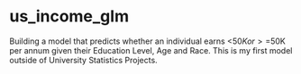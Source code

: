 # us_income_glm
Building a model that predicts whether an individual earns &lt;$50K or >=$50K per annum given their Education Level, Age and Race. This is my first model outside of University Statistics Projects.
